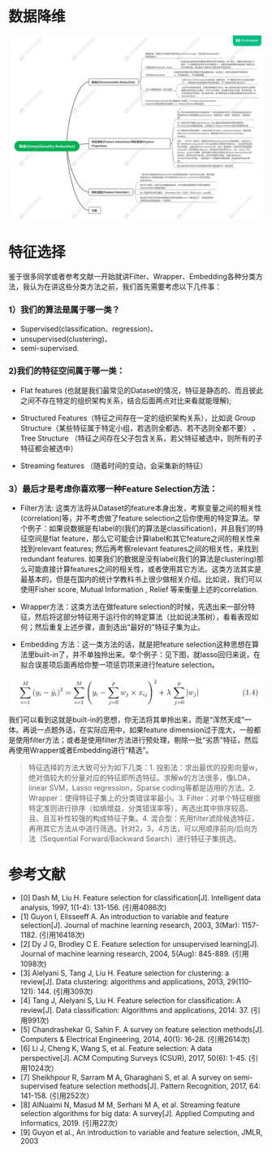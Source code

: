 
# 数据降维
![](../assets/dimensionality_reduction.png)

# 特征选择
鉴于很多同学或者参考文献一开始就讲Filter、Wrapper、Embedding各种分类方法，我认为在讲这些分类方法之前，我们首先需要考虑以下几件事：

### 1）我们的算法是属于哪一类？ 

- Supervised(classification、regression)、
- unsupervised(clustering)、
- semi-supervised.
### 2)我们的特征空间属于哪一类：
- Flat features (也就是我们最常见的Dataset的情况，特征是静态的、而且彼此之间不存在特定的组织架构关系，结合后面两点对比来看就能理解);
  
- Structured Features（特征之间存在一定的组织架构关系），比如说 Group Structure（某些特征属于特定小组，若选则全都选、若不选则全都不要） 、Tree Structure （特征之间存在父子包含关系，若父特征被选中，则所有的子特征都会被选中）
  
- Streaming features （随着时间的变动，会采集新的特征）


### 3）最后才是考虑你喜欢哪一种Feature Selection方法：


- Filter方法: 这类方法将从Dataset的feature本身出发，考察变量之间的相关性(correlation)等，并不考虑做了feature selection之后你使用的特定算法。举个例子：如果说数据是有label的(我们的算法是classification)，并且我们的特征空间是flat feature，那么它可能会计算label和其它feature之间的相关性来找到relevant features; 然后再考察relevant features之间的相关性，来找到redundant features. 如果我们的数据是没有label(我们的算法是clustering)那么可能直接计算features之间的相关性，或者使用其它方法。这类方法其实是最基本的，但是在国内的统计学教科书上很少做相关介绍。比如说，我们可以使用Fisher score,    Mutual Information , Relief 等来衡量上述的correlation.
  
- Wrapper方法：这类方法在做feature selection的时候，先选出来一部分特征，然后将这部分特征用于运行你的特定算法（比如说决策树），看看表现如何；然后重复上述步骤，直到选出“最好的”特征子集为止。
  
- Embedding 方法：这一类方法的话，就是把feature selection这种思想在算法里built-in了，并不单独拎出来。举个例子：见下图，就lasso回归来说，在拟合误差项后面再给你整一项惩罚项来进行feature selection。

![](../assets/lasso.jpg)

我们可以看到这就是built-in的思想，你无法将其单拎出来，而是“浑然天成“一体。再说一点题外话，在实际应用中，如果feature dimension过于庞大，一般都是使用filter方法；或者是使用filter方法进行预处理，剔除一批“劣质”特征，然后再使用Wrapper或者Embedding进行“精选”。


> 特征选择的方法大致可分为如下几类：1. 投影法：求出最优的投影向量w，绝对值较大的分量对应的特征即所选特征。求解w的方法很多，像LDA，linear SVM，Lasso regression，Sparse coding等都是适用的方法。2. Wrapper：使得特征子集上的分类错误率最小。3. Filter：对单个特征根据特定准则进行排序（如熵增益，分类错误率等），再选出其中排序较高、且、且互补性较强的构成特征子集。4. 混合型：先用filter滤除候选特征，再用其它方法从中进行筛选。针对2，3，4方法，可以用顺序前向/后向方法（Sequential Forward/Backward Search）进行特征子集挑选。


# 参考文献

- [0] Dash M, Liu H. Feature selection for classification[J]. Intelligent data analysis, 1997, 1(1-4): 131-156. (引用4086次)
- [1] Guyon I, Elisseeff A. An introduction to variable and feature selection[J]. Journal of machine learning research, 2003, 3(Mar): 1157-1182.  (引用16418次)
- [2] Dy J G, Brodley C E. Feature selection for unsupervised learning[J]. Journal of machine learning research, 2004, 5(Aug): 845-889. (引用1098次)
- [3] Alelyani S, Tang J, Liu H. Feature selection for clustering: a review[J]. Data clustering: algorithms and applications, 2013, 29(110-121): 144. (引用309次)
- [4] Tang J, Alelyani S, Liu H. Feature selection for classification: A review[J]. Data classification: Algorithms and applications, 2014: 37. (引用991次)
- [5] Chandrashekar G, Sahin F. A survey on feature selection methods[J]. Computers & Electrical Engineering, 2014, 40(1): 16-28. (引用2614次)
- [6] Li J, Cheng K, Wang S, et al. Feature selection: A data perspective[J]. ACM Computing Surveys (CSUR), 2017, 50(6): 1-45. (引用1024次）
- [7] Sheikhpour R, Sarram M A, Gharaghani S, et al. A survey on semi-supervised feature selection methods[J]. Pattern Recognition, 2017, 64: 141-158.  (引用252次）
- [8] AlNuaimi N, Masud M M, Serhani M A, et al. Streaming feature selection algorithms for big data: A survey[J]. Applied Computing and Informatics, 2019. (引用22次）
- [9] Guyon et al., An introduction to variable and feature selection, JMLR, 2003